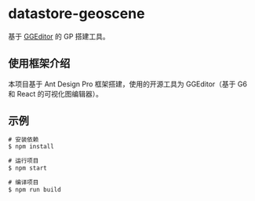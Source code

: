 # datastore-geoscene

基于 [GGEditor](https://gitee.com/gaoli.gl/gg-editor/#https://github.com/facebook/react) 的 GP 搭建工具。

## 使用框架介绍

本项目基于 Ant Design Pro 框架搭建，使用的开源工具为 GGEditor（基于 G6 和 React 的可视化图编辑器）。

## 示例

```javascript
# 安装依赖
$ npm install

# 运行项目
$ npm start

# 编译项目
$ npm run build
```
